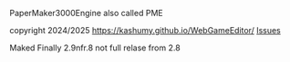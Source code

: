 
PaperMaker3000Engine also called PME

copyright 2024/2025
https://kashumy.github.io/WebGameEditor/
 [Issues](https://github.com/Kashumy/WebGameEditor/issues)

  Maked Finally 2.9nfr.8
  not full relase from 2.8
